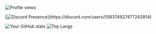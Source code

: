 ![Profile views](https://gpvc.arturio.dev/s7k1337)

[![Discord Presence](https://lanyard-profile-readme.vercel.app/api/558374927477243914?theme=light&bg=26032b&animated=false&hideDiscrim=true&borderRadius=30px&idleMessage=prolly%20skidding%20something...)](https://discord.com/users/558374927477243914)

![Your GitHub stats](https://github-readme-stats.vercel.app/api?username=s7k1337&show_icons=true&theme=radical)
![Top Langs](https://github-readme-stats.vercel.app/api/top-langs/?username=s7k1337&layout=compact&theme=radical)
